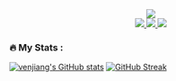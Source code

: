 <div id="header" align="center">
<img src="https://media.giphy.com/media/dr6toZX3D1O8/giphy.gif"/>
</div>
<div id="badges" align="center">
  <a href="https://twitter.com/venjiang">
<img src="https://img.shields.io/twitter/url?logo=twitter&style=social&url=https%3A%2F%2Ftwitter.com%2Fvenjiang"/>
  </a>
  <a href="https://www.facebook.com/venjiang.huang.114">
<img src="https://img.shields.io/twitter/url?logo=facebook&style=social&url=https%3A%2F%2Fwww.facebook.com%2Fvenjiang.huang.114" />
  </a>
  <img src="https://komarev.com/ghpvc/?username=your-github-username"/>
</div>

### :fire: My Stats :
[![venjiang's GitHub stats](https://github-readme-stats.vercel.app/api?username=venjiang)](https://github.com/anuraghazra/github-readme-stats)
[![GitHub Streak](http://github-readme-streak-stats.herokuapp.com?user=venjiang&date_format=M%20j%5B%2C%20Y%5D&background=DD2727&border=DD2727)](https://git.io/streak-stats)
